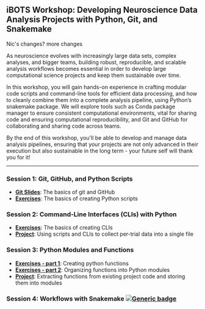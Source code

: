 ## iBOTS Workshop: Developing Neuroscience Data Analysis Projects with Python, Git, and Snakemake

Nic's changes?
more changes

As neuroscience evolves with increasingly large data sets, complex analyses, and bigger teams, building robust, reproducible, and scalable analysis workflows becomes essential in order to develop large computational science projects and keep them sustainable over time. 

In this workshop, you will gain hands-on experience in crafting modular code scripts and command-line tools for efficient data processing, and how to cleanly combine them into a complete analysis pipeline, using Python’s snakemake package. We will explore tools such as Conda package manager to ensure consistent computational environments, vital for sharing code and ensuring computational reproducibility, and Git and GitHub for collaborating and sharing code across teams.

By the end of this workshop, you'll be able to develop and manage data analysis pipelines, ensuring that your projects are not only advanced in their execution but also sustainable in the long term - your future self will thank you for it!

---

### Session 1: Git, GitHub, and Python Scripts
- [**Git Slides**](https://docs.google.com/presentation/d/1E9Ap5-I2Z5R7aGThrE6gF_eFwFvvOseedldnha76V6w/edit?usp=sharing): The basics of git and GitHub
- [**Exercises**](session1/exercises.md): The basics of creating Python scripts

### Session 2: Command-Line Interfaces (CLIs) with Python
- [**Exercises**](session2/exercises.md): The basics of creating CLIs
- [**Project**](session2/project.md): Using scripts and CLIs to collect per-trial data into a single file

### Session 3: Python Modules and Functions
- [**Exercises - part 1**](session3/notebooks/1_python_functions.ipynb): Creating python functions
- [**Exercises - part 2**](session3/notebooks/2_functions_from_modules.ipynb): Organizing functions into Python modules
- [**Project**](session3/notebooks/3_identifying_repetitive_patterns.ipynb): Extracting functions from existing project code and storing them into modules 

### Session 4: Workflows with Snakemake [![Generic badge](https://img.shields.io/badge/Open_in_Gitpod-FF8F0E.svg)](https://gitpod.io/#https://github.com/ibehave-ibots/iBOTS-Developing-Data-Analysis-Projects)

